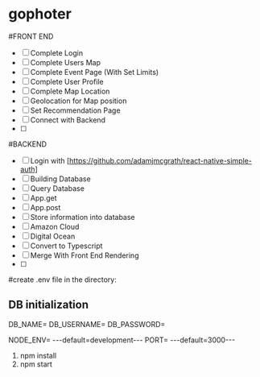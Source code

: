 # gophoter

#FRONT END
- [ ] Complete Login
- [ ] Complete Users Map
- [ ] Complete Event Page (With Set Limits)
- [ ] Complete User Profile
- [ ] Complete Map Location
- [ ] Geolocation for Map position
- [ ] Set Recommendation Page
- [ ] Connect with Backend
- [ ] 
#BACKEND
- [ ] Login with [https://github.com/adamjmcgrath/react-native-simple-auth]
- [ ] Building Database
- [ ] Query Database
- [ ] App.get
- [ ] App.post
- [ ] Store information into database
- [ ] Amazon Cloud
- [ ] Digital Ocean
- [ ] Convert to Typescript
- [ ] Merge With Front End Rendering
- [ ] 

#create .env file in the directory:

## DB initialization
DB_NAME=
DB_USERNAME=
DB_PASSWORD=

NODE_ENV=
---default=development---
PORT=
---default=3000---

1. npm install
2. npm start
